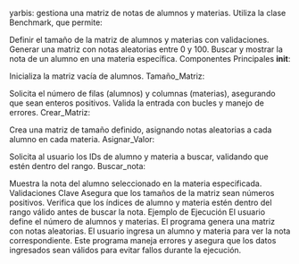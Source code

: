 yarbis:
gestiona una matriz de notas de alumnos y materias. Utiliza la clase Benchmark, que permite:

Definir el tamaño de la matriz de alumnos y materias con validaciones.
Generar una matriz con notas aleatorias entre 0 y 100.
Buscar y mostrar la nota de un alumno en una materia específica.
Componentes Principales
__init__:

Inicializa la matriz vacía de alumnos.
Tamaño_Matriz:

Solicita el número de filas (alumnos) y columnas (materias), asegurando que sean enteros positivos. Valida la entrada con bucles y manejo de errores.
Crear_Matriz:

Crea una matriz de tamaño definido, asignando notas aleatorias a cada alumno en cada materia.
Asignar_Valor:

Solicita al usuario los IDs de alumno y materia a buscar, validando que estén dentro del rango.
Buscar_nota:

Muestra la nota del alumno seleccionado en la materia especificada.
Validaciones Clave
Asegura que los tamaños de la matriz sean números positivos.
Verifica que los índices de alumno y materia estén dentro del rango válido antes de buscar la nota.
Ejemplo de Ejecución
El usuario define el número de alumnos y materias.
El programa genera una matriz con notas aleatorias.
El usuario ingresa un alumno y materia para ver la nota correspondiente.
Este programa maneja errores y asegura que los datos ingresados sean válidos para evitar fallos durante la ejecución.
